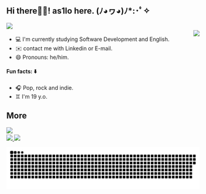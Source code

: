 ## Hi there👋🏻!  as1lo here.   (ﾉ◕ヮ◕)ﾉ*:･ﾟ✧
<img height="50cm" src="https://user-images.githubusercontent.com/99282105/159739835-eafdbd6d-d8dd-4bc9-86c7-a97f13e53ad2.png">
<div>
  <img align="right" height="150cm" src="https://media.giphy.com/media/oOdlDgWuC7ZviN1pIQ/giphy.gif">
</div>

- 💻 I'm currently studying Software Development and English.
- ✉️ contact me with Linkedin or E-mail.
- 😄 Pronouns: he/him.

#### Fun facts: ⬇️
- 🎧 Pop, rock and indie.
- ♊ I'm 19 y.o.
## More
<div>
  <a href="https://github.com/as1lo">
    <img height="180em" src="https://github-readme-stats.vercel.app/api?username=as1lo&show_icons=true&theme=dracula&include_all_commits=true&count_private=true"/>
</div>

<div>
  <a href="https://br.linkedin.com/in/aislan-mota-719799234/en?trk=people-guest_people_search-card"><img src="https://img.shields.io/badge/LinkedIn-0077B5?style=for-the-badge&logo=linkedin&logoColor=white">
      <a href="aislanmota0@gmail.com"><img src="https://img.shields.io/badge/Gmail-D14836?style=for-the-badge&logo=gmail&logoColor=white">
        
       
</div>
   
![Snake animation](https://github.com/as1lo/as1lo/blob/output/github-contribution-grid-snake.svg)
